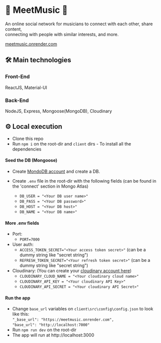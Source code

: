# 🎵 MeetMusic 🎵

An online social network for musicians to connect with each other, share content, <br />
connecting with people with similar interests, and more. <br />

[meetmusic.onrender.com](meetmusic.onrender.com)

## 🛠 Main technologies
### Front-End
ReactJS, Material-UI

### Back-End
NodeJS, Express, Mongoose(MongoDB), Cloudinary

## ⚙️ Local execution
- Clone this repo
- Run `npm i` on the root-dir and `client` dirs - To install all the dependencies

#### Seed the DB (Mongoose)
- Create [MondoDB account](https://account.mongodb.com/account/login) and create a DB. <br/>

- Create `.env` file in the root-dir with the following fields (can be found in the 'connect' section in Mongo Atlas) <br/>
  - `DB_USER = "<Your DB user name>"` <br/>
  - `DB_PASS = "<Your DB password>"` <br/>
  - `DB_HOST = "<Your DB host>"` <br/>
  - `DB_NAME = "<Your DB name>"` <br/>

#### More .env fields
- Port:
  - `PORT=7000` <br />
- User auth:
  - `ACCESS_TOKEN_SECRET="<Your access token secret>"` (can be a dummy string like "secret string") <br />
  - `REFRESH_TOKEN_SECRET="<Your refresh token secret>"` (can be a dummy string like "secret string") <br />
- Cloudinary: (You can create your [cloudinary account here](https://cloudinary.com/)) <br />
  - `CLOUDINARY_CLOUD_NAME = "<Your cloudinary cloud name>"` <br />
  - `CLOUDINARY_API_KEY = "<Your cloudinary API Key>"` <br />
  - `CLOUDINARY_API_SECRET = "<Your cloudinary API Secret>"` <br />

#### Run the app
- Change `base_url` variables on `client\src\config\config.json` to look like this: <br />
`"_base_url": "https://meetmusic.onrender.com",` <br />
  `"base_url": "http://localhost:7000"` <br />
- Run `npm run dev` on the root-dir <br />
- The app will run at http://localhost:3000
